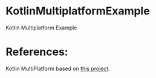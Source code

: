# KotlinMultiplatformExample
Kotlin Multiplatform Example





# References:
Kotlin MultiPlatform based on [this project](https://github.com/bugsnag/kotlin-multiplatform-example).